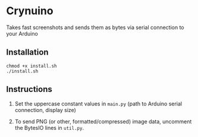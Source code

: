# Crynuino

Takes fast screenshots and sends them as bytes via serial connection to your Arduino

## Installation

```
chmod +x install.sh
./install.sh
```

## Instructions

1. Set the uppercase constant values in `main.py` (path to Arduino serial connection, display size)

2. To send PNG (or other, formatted/compressed) image data, uncomment the BytesIO lines in `util.py`.
